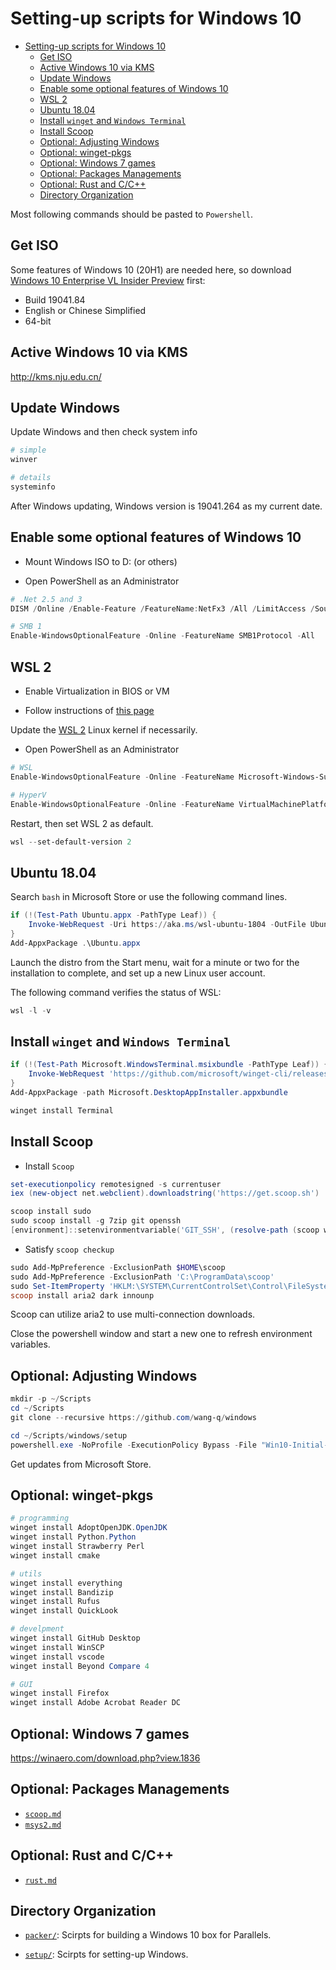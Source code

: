 # Setting-up scripts for Windows 10

[TOC levels=1-3]: # ""

- [Setting-up scripts for Windows 10](#setting-up-scripts-for-windows-10)
  - [Get ISO](#get-iso)
  - [Active Windows 10 via KMS](#active-windows-10-via-kms)
  - [Update Windows](#update-windows)
  - [Enable some optional features of Windows 10](#enable-some-optional-features-of-windows-10)
  - [WSL 2](#wsl-2)
  - [Ubuntu 18.04](#ubuntu-1804)
  - [Install `winget` and `Windows Terminal`](#install-winget-and-windows-terminal)
  - [Install Scoop](#install-scoop)
  - [Optional: Adjusting Windows](#optional-adjusting-windows)
  - [Optional: winget-pkgs](#optional-winget-pkgs)
  - [Optional: Windows 7 games](#optional-windows-7-games)
  - [Optional: Packages Managements](#optional-packages-managements)
  - [Optional: Rust and C/C++](#optional-rust-and-cc)
  - [Directory Organization](#directory-organization)


Most following commands should be pasted to `Powershell`.

## Get ISO

Some features of Windows 10 (20H1) are needed here, so download [Windows 10 Enterprise VL Insider
Preview](https://docs.microsoft.com/en-us/windows-insider/flight-hub/) first:

* Build 19041.84
* English or Chinese Simplified
* 64-bit

## Active Windows 10 via KMS

<http://kms.nju.edu.cn/>

## Update Windows

Update Windows and then check system info

```ps1
# simple
winver

# details
systeminfo

```

After Windows updating, Windows version is 19041.264 as my current date.

## Enable some optional features of Windows 10

* Mount Windows ISO to D: (or others)

* Open PowerShell as an Administrator

```ps1
# .Net 2.5 and 3
DISM /Online /Enable-Feature /FeatureName:NetFx3 /All /LimitAccess /Source:D:\sources\sxs

# SMB 1
Enable-WindowsOptionalFeature -Online -FeatureName SMB1Protocol -All

```

## WSL 2

* Enable Virtualization in BIOS or VM

* Follow instructions of [this page](https://docs.microsoft.com/en-us/windows/wsl/wsl2-install)

Update the [WSL 2](https://docs.microsoft.com/en-us/windows/wsl/wsl2-kernel) Linux kernel if
necessarily.

* Open PowerShell as an Administrator

```ps1
# WSL
Enable-WindowsOptionalFeature -Online -FeatureName Microsoft-Windows-Subsystem-Linux

# HyperV
Enable-WindowsOptionalFeature -Online -FeatureName VirtualMachinePlatform

```

Restart, then set WSL 2 as default.

```ps1
wsl --set-default-version 2

```

## Ubuntu 18.04

Search `bash` in Microsoft Store or use the following command lines.

```ps1
if (!(Test-Path Ubuntu.appx -PathType Leaf)) {
    Invoke-WebRequest -Uri https://aka.ms/wsl-ubuntu-1804 -OutFile Ubuntu.appx -UseBasicParsing
}
Add-AppxPackage .\Ubuntu.appx

```

Launch the distro from the Start menu, wait for a minute or two for the installation to complete,
and set up a new Linux user account.

The following command verifies the status of WSL:

```ps1
wsl -l -v

```

## Install `winget` and `Windows Terminal`

```ps1
if (!(Test-Path Microsoft.WindowsTerminal.msixbundle -PathType Leaf)) {
    Invoke-WebRequest 'https://github.com/microsoft/winget-cli/releases/download/v0.1.4331-preview/Microsoft.DesktopAppInstaller_8wekyb3d8bbwe.appxbundle' -OutFile 'Microsoft.DesktopAppInstaller.appxbundle'
}
Add-AppxPackage -path Microsoft.DesktopAppInstaller.appxbundle

winget install Terminal

```

## Install Scoop

* Install `Scoop`

```ps1
set-executionpolicy remotesigned -s currentuser
iex (new-object net.webclient).downloadstring('https://get.scoop.sh')

scoop install sudo
sudo scoop install -g 7zip git openssh
[environment]::setenvironmentvariable('GIT_SSH', (resolve-path (scoop which ssh)), 'USER')

```

* Satisfy `scoop checkup`

```ps1
sudo Add-MpPreference -ExclusionPath $HOME\scoop
sudo Add-MpPreference -ExclusionPath 'C:\ProgramData\scoop'
sudo Set-ItemProperty 'HKLM:\SYSTEM\CurrentControlSet\Control\FileSystem' -Name 'LongPathsEnabled' -Value 1
scoop install aria2 dark innounp

```

Scoop can utilize aria2 to use multi-connection downloads.

Close the powershell window and start a new one to refresh environment variables.

## Optional: Adjusting Windows

```ps1
mkdir -p ~/Scripts
cd ~/Scripts
git clone --recursive https://github.com/wang-q/windows

cd ~/Scripts/windows/setup
powershell.exe -NoProfile -ExecutionPolicy Bypass -File "Win10-Initial-Setup-Script/Win10.ps1" -include "Win10-Initial-Setup-Script/Win10.psm1" -preset "Default.preset"

```

Get updates from Microsoft Store.

## Optional: winget-pkgs

```ps1
# programming
winget install AdoptOpenJDK.OpenJDK
winget install Python.Python
winget install Strawberry Perl
winget install cmake

# utils
winget install everything
winget install Bandizip
winget install Rufus
winget install QuickLook

# develpment
winget install GitHub Desktop
winget install WinSCP
winget install vscode
winget install Beyond Compare 4

# GUI
winget install Firefox
winget install Adobe Acrobat Reader DC

```

## Optional: Windows 7 games

<https://winaero.com/download.php?view.1836>

## Optional: Packages Managements

* [`scoop.md`](setup/scoop.md)
* [`msys2.md`](setup/msys2.md)

## Optional: Rust and C/C++

* [`rust.md`](setup/rust.md)

## Directory Organization

* [`packer/`](packer/): Scirpts for building a Windows 10 box for Parallels.

* [`setup/`](setup/): Scirpts for setting-up Windows.

